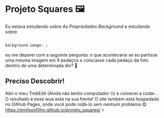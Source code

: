 # Projeto Squares 🖼️
Eu estava estudando sobre *As Propriedades Background* e estudando sobre 
```html

background-image: ;

```
eu me deparei com a seguinte pergunta: o que aconteceria se eu partisse uma mesma imagem em 9 pedaços e colocasse cada pedaço da foto demtro de uma determinada div? 🤔
## Preciso Descobrir!
Abri o meu TrebEdit (Ainda não tenho computador 🙄) e comecei a codar...
O resultado é esse wue está na sua frente!
O site também está hospedado no GitHub Pages, onde você pode rodá-lo sem nenhum problema 😋
https://emilsonfilho.github.io/projeto_squares/ ⚡
